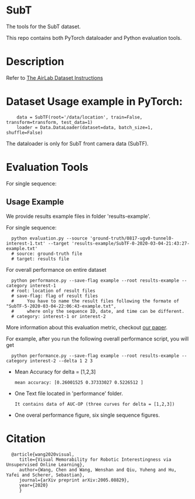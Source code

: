 # SubT

The tools for the SubT dataset.

This repo contains both PyTorch dataloader and Python evaluation tools.


# Description

   Refer to [The AirLab Dataset Instructions](http://theairlab.org/dataset/interestingness)

# Dataset Usage example in PyTorch:

        data = SubTF(root='/data/location', train=False, transform=transform, test_data=1)
        loader = Data.DataLoader(dataset=data, batch_size=1, shuffle=False)
The dataloader is only for SubT front camera data (SubTF).

# Evaluation Tools

For single sequence:

## Usage Example

We provide results example files in folder 'results-example'.

For single sequence:

      python evaluation.py --source 'ground-truth/0817-ugv0-tunnel0-interest-1.txt' --target 'results-example/SubTF-0-2020-03-04-21:43:27-example.txt'
      # source: ground-truth file
      # target: results file

For overall performance on entire dataset

      python performance.py --save-flag example --root results-example --category interest-1
      # root: location of result files
      # save-flag: flag of result files
      #     You have to name the result files following the formate of "SubTF-5-2020-03-04-22:06:43-example.txt", 
      #     where only the sequence ID, date, and time can be different.
      # category: interest-1 or interest-2

More information about this evaluation metric, checkout [our paper](https://arxiv.org/pdf/2005.08829.pdf).

For example, after you run the following overall performance script, you will get

      python performance.py --save-flag example --root results-example --category interest-2 --delta 1 2 3

* Mean Accuracy for delta = [1,2,3]

      mean accuracy: [0.26001525 0.37333027 0.5226512 ]

* One Text file located in 'performance' folder.

      It contains data of AUC-OP (three curves for delta = [1,2,3])

* One overal performance figure, six single sequence figures.


# Citation

      @article{wang2020visual,
         title={Visual Memorability for Robotic Interestingness via Unsupervised Online Learning},
         author={Wang, Chen and Wang, Wenshan and Qiu, Yuheng and Hu, Yafei and Scherer, Sebastian},
         journal={arXiv preprint arXiv:2005.08829},
         year={2020}
         }
